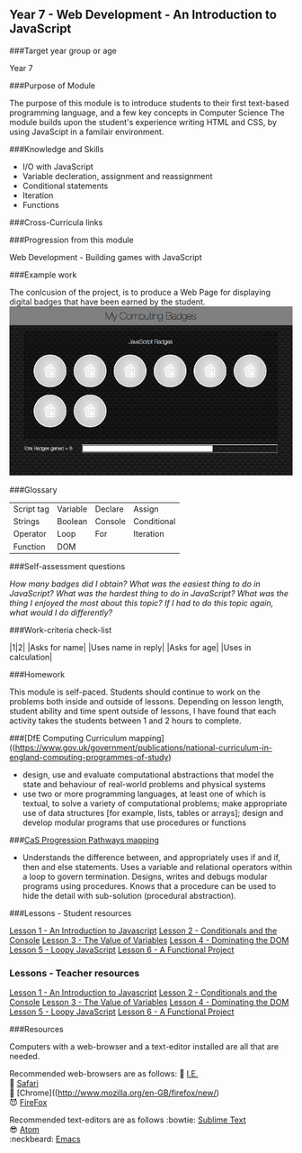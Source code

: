 ## Year 7 - Web Development - An Introduction to JavaScript

###Target year group or age

Year 7

###Purpose of Module

The purpose of this module is to introduce students to their first text-based programming language, and a few key concepts in Computer Science
The module builds upon the student's experience writing HTML and CSS, by using JavaScipt in a familair environment.

###Knowledge and Skills

* I/O with JavaScript
* Variable decleration, assignment and reassignment
* Conditional statements
* Iteration
* Functions

###Cross-Curricula links


###Progression from this module

Web Development - Building games with JavaScript

###Example work

The conlcusion of the project, is to produce a Web Page for displaying digital badges that have been earned by the student.
![image](resources/Example.png)

###Glossary

|          |        |         |           |
|----------|--------|---------|-----------|
|Script tag|Variable|Declare  |Assign     |
|Strings   |Boolean |Console  |Conditional|
|Operator  |Loop    |For      |Iteration  |
|Function  |DOM     |         |           |

###Self-assessment questions

_How many badges did I obtain?_
_What was the easiest thing to do in JavaScript?_
_What was the hardest thing to do in JavaScript?_
_What was the thing I enjoyed the most about this topic?_
_If I had to do this topic again, what would I do differently?_

###Work-criteria check-list

|1|2|
|Asks for name|
|Uses name in reply|
|Asks for age|
|Uses in calculation|


###Homework

This module is self-paced. Students should continue to work on the problems both inside and outside of lessons.
Depending on lesson length, student ability and time spent outside of lessons, I have found that each activity takes the students between 1 and 2 hours to complete.

###[DfE Computing Curriculum mapping]((https://www.gov.uk/government/publications/national-curriculum-in-england-computing-programmes-of-study)
* design, use and evaluate computational abstractions that model the state and behaviour of real-world problems and physical systems
* use two or more programming languages, at least one of which is textual, to solve a variety of computational problems; make appropriate use of data structures [for example, lists, tables or arrays]; design and develop modular programs that use procedures or functions

###[CaS Progression Pathways mapping](http://community.computingatschool.org.uk/resources/1692)
* Understands the difference between, and appropriately uses if and if, then and else statements. Uses a variable and relational operators within a loop to govern termination. Designs, writes and debugs modular programs using procedures. Knows that a procedure can be used to hide the detail with sub-solution (procedural abstraction).

###Lessons - Student resources

[Lesson 1 - An Introduction to Javascript]()
[Lesson 2 - Conditionals and the Console]()
[Lesson 3 - The Value of Variables]()
[Lesson 4 - Dominating the DOM]()
[Lesson 5 - Loopy JavaScript]()
[Lesson 6 - A Functional Project]()

### Lessons - Teacher resources

[Lesson 1 - An Introduction to Javascript]()
[Lesson 2 - Conditionals and the Console]()
[Lesson 3 - The Value of Variables]()
[Lesson 4 - Dominating the DOM]()
[Lesson 5 - Loopy JavaScript]()
[Lesson 6 - A Functional Project]()

###Resources

Computers with a web-browser and a text-editor installed are all that are needed.

Recommended web-browsers are as follows:
:poop: [I.E.](http://www.mozilla.org/en-GB/firefox/new/)  
:snail: [Safari](http://www.mozilla.org/en-GB/firefox/new/)  
:see_no_evil: [Chrome]((http://www.mozilla.org/en-GB/firefox/new/)  
:smiling_imp: [FireFox](http://www.mozilla.org/en-GB/firefox/new/)  

Recommended text-editors are as follows
:bowtie: [Sublime Text](http://www.sublimetext.com)  
:sunglasses: [Atom](https://atom.io)  
:neckbeard: [Emacs](http://www.gnu.org/software/emacs/)  

